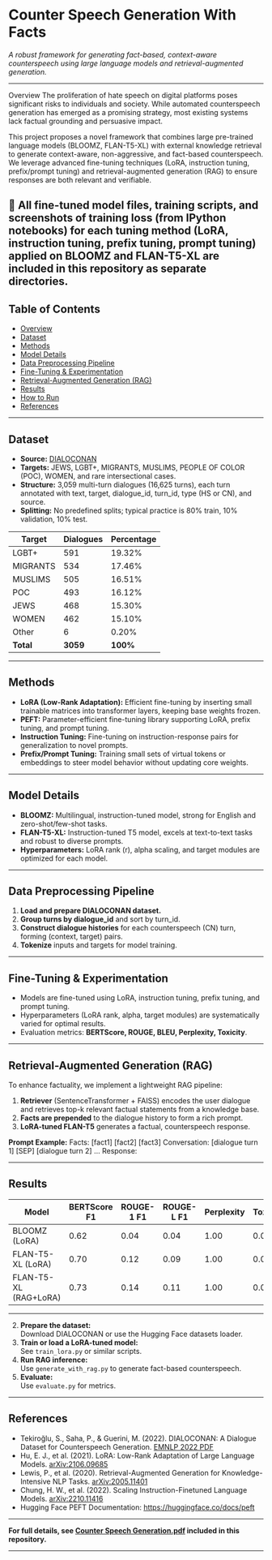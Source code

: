 # Counter Speech Generation With Facts

_A robust framework for generating fact-based, context-aware counterspeech using large language models and retrieval-augmented generation._

---


Overview
The proliferation of hate speech on digital platforms poses significant risks to individuals and society. While automated counterspeech generation has emerged as a promising strategy, most existing systems lack factual grounding and persuasive impact.

This project proposes a novel framework that combines large pre-trained language models (BLOOMZ, FLAN-T5-XL) with external knowledge retrieval to generate context-aware, non-aggressive, and fact-based counterspeech.
We leverage advanced fine-tuning techniques (LoRA, instruction tuning, prefix/prompt tuning) and retrieval-augmented generation (RAG) to ensure responses are both relevant and verifiable.

🔹 All fine-tuned model files, training scripts, and screenshots of training loss (from IPython notebooks) for each tuning method (LoRA, instruction tuning, prefix tuning, prompt tuning) applied on BLOOMZ and FLAN-T5-XL are included in this repository as separate directories.
---
## Table of Contents

- [Overview](#overview)
- [Dataset](#dataset)
- [Methods](#methods)
- [Model Details](#model-details)
- [Data Preprocessing Pipeline](#data-preprocessing-pipeline)
- [Fine-Tuning & Experimentation](#fine-tuning--experimentation)
- [Retrieval-Augmented Generation (RAG)](#retrieval-augmented-generation-rag)
- [Results](#results)
- [How to Run](#how-to-run)
- [References](#references)


---

## Dataset

- **Source:** [DIALOCONAN](https://aclanthology.org/2022.emnlp-main.549.pdf)
- **Targets:** JEWS, LGBT+, MIGRANTS, MUSLIMS, PEOPLE OF COLOR (POC), WOMEN, and rare intersectional cases.
- **Structure:** 3,059 multi-turn dialogues (16,625 turns), each turn annotated with text, target, dialogue_id, turn_id, type (HS or CN), and source.
- **Splitting:** No predefined splits; typical practice is 80% train, 10% validation, 10% test.

| Target      | Dialogues | Percentage |
|-------------|-----------|------------|
| LGBT+       | 591       | 19.32%     |
| MIGRANTS    | 534       | 17.46%     |
| MUSLIMS     | 505       | 16.51%     |
| POC         | 493       | 16.12%     |
| JEWS        | 468       | 15.30%     |
| WOMEN       | 462       | 15.10%     |
| Other       | 6         | 0.20%      |
| **Total**   | **3059**  | **100%**   |

---

## Methods

- **LoRA (Low-Rank Adaptation):** Efficient fine-tuning by inserting small trainable matrices into transformer layers, keeping base weights frozen.
- **PEFT:** Parameter-efficient fine-tuning library supporting LoRA, prefix tuning, and prompt tuning.
- **Instruction Tuning:** Fine-tuning on instruction-response pairs for generalization to novel prompts.
- **Prefix/Prompt Tuning:** Training small sets of virtual tokens or embeddings to steer model behavior without updating core weights.

---

## Model Details

- **BLOOMZ:** Multilingual, instruction-tuned model, strong for English and zero-shot/few-shot tasks.
- **FLAN-T5-XL:** Instruction-tuned T5 model, excels at text-to-text tasks and robust to diverse prompts.
- **Hyperparameters:** LoRA rank (r), alpha scaling, and target modules are optimized for each model.

---

## Data Preprocessing Pipeline

1. **Load and prepare DIALOCONAN dataset.**
2. **Group turns by dialogue_id** and sort by turn_id.
3. **Construct dialogue histories** for each counterspeech (CN) turn, forming (context, target) pairs.
4. **Tokenize** inputs and targets for model training.

---

## Fine-Tuning & Experimentation

- Models are fine-tuned using LoRA, instruction tuning, prefix tuning, and prompt tuning.
- Hyperparameters (LoRA rank, alpha, target modules) are systematically varied for optimal results.
- Evaluation metrics: **BERTScore, ROUGE, BLEU, Perplexity, Toxicity**.

---

## Retrieval-Augmented Generation (RAG)

To enhance factuality, we implement a lightweight RAG pipeline:

1. **Retriever** (SentenceTransformer + FAISS) encodes the user dialogue and retrieves top-k relevant factual statements from a knowledge base.
2. **Facts are prepended** to the dialogue history to form a rich prompt.
3. **LoRA-tuned FLAN-T5** generates a factual, counterspeech response.

**Prompt Example:**
Facts: [fact1] [fact2] [fact3]
Conversation: [dialogue turn 1] [SEP] [dialogue turn 2] ...
Response:

---

## Results

| Model                | BERTScore F1 | ROUGE-1 F1 | ROUGE-L F1 | Perplexity | Toxicity |
|----------------------|--------------|------------|------------|------------|----------|
| BLOOMZ (LoRA)        | 0.62         | 0.04       | 0.04       | 1.00       | 0.002    |
| FLAN-T5-XL (LoRA)    | 0.70         | 0.12       | 0.09       | 1.00       | 0.08     |
| FLAN-T5-XL (RAG+LoRA)| 0.73         | 0.14       | 0.11       | 1.00       | 0.07     |

---

2. **Prepare the dataset:**  
Download DIALOCONAN or use the Hugging Face datasets loader.
3. **Train or load a LoRA-tuned model:**  
See `train_lora.py` or similar scripts.
4. **Run RAG inference:**  
Use `generate_with_rag.py` to generate fact-based counterspeech.
5. **Evaluate:**  
Use `evaluate.py` for metrics.

---

## References

- Tekiroğlu, S., Saha, P., & Guerini, M. (2022). DIALOCONAN: A Dialogue Dataset for Counterspeech Generation. [EMNLP 2022 PDF](https://aclanthology.org/2022.emnlp-main.549.pdf)
- Hu, E. J., et al. (2021). LoRA: Low-Rank Adaptation of Large Language Models. [arXiv:2106.09685](https://arxiv.org/abs/2106.09685)
- Lewis, P., et al. (2020). Retrieval-Augmented Generation for Knowledge-Intensive NLP Tasks. [arXiv:2005.11401](https://arxiv.org/abs/2005.11401)
- Chung, H. W., et al. (2022). Scaling Instruction-Finetuned Language Models. [arXiv:2210.11416](https://arxiv.org/abs/2210.11416)
- Hugging Face PEFT Documentation: https://huggingface.co/docs/peft

---

**For full details, see [Counter Speech Generation.pdf](NLP_Project_Report.pdf) included in this repository.**

---

